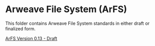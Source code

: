 # Arweave File System (ArFS)

This folder contains Arweave File System standards in either draft or finalized form.

[ArFS Version 0.13 - Draft](./ArFS-013.md)